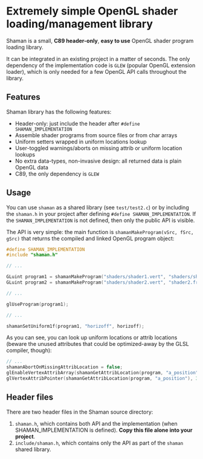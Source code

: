 # Extremely simple OpenGL shader loading/management library
Shaman is a small, **C89 header-only**, **easy to use** OpenGL shader program 
loading library.

It can be integrated in an existing project in a matter of seconds. The only 
dependency of the implementation code is `GLEW` (popular OpenGL extension loader), which is
only needed for a few OpenGL API calls throughout the library.

## Features
Shaman library has the following features:
- Header-only: just include the header after `#define SHAMAN_IMPLEMENTATION`
- Assemble shader programs from source files or from char arrays
- Uniform setters wrapped in uniform locations lookup
- User-toggled warnings/aborts on missing attrib or uniform location lookups
- No extra data-types, non-invasive design: all returned data is plain OpenGL data
- C89, the only dependency is `GLEW`

## Usage
You can use `shaman` as a shared library (see `test/test2.c`) or by including 
the `shaman.h` in your project after defining `#define SHAMAN_IMPLEMENTATION`. If
the `SHAMAN_IMPLEMENTATION` is not defined, then only the public API is visible.

The API is very simple: the main function is `shamanMakeProgram(vSrc, fSrc, gSrc)`
that returns the compiled and linked OpenGL program object:

``` c
#define SHAMAN_IMPLEMENTATION
#include "shaman.h"

// ...

GLuint program1 = shamanMakeProgram("shaders/shader1.vert", "shaders/shader1.frag", NULL);
GLuint program2 = shamanMakeProgram("shaders/shader2.vert", "shader2.frag", NULL); 

// ...

glUseProgram(program1);

// ...

shamanSetUniform1f(program1, "horizoff", horizoff);

```

As you can see, you can look up uniform locations or attrib locations (beware the 
unused attributes that could be optimized-away by the GLSL compiler, though):

``` c
// ...
shamanAbortOnMissingAttribLocation = false;
glEnableVertexAttribArray(shamanGetAttribLocation(program, "a_position"));
glVertexAttribPointer(shamanGetAttribLocation(program, "a_position"), 3, GL_FLOAT, GL_FALSE, 0, (void*)vertexPositionsOff);
```

## Header files
There are two header files in the Shaman source directory:
1. `shaman.h`, which contains both API and the implementation (when SHAMAN_IMPLEMENTATION is defined). **Copy this file alone into your project**.
2. `include/shaman.h`, which contains only the API as part of the `shaman` shared library.
